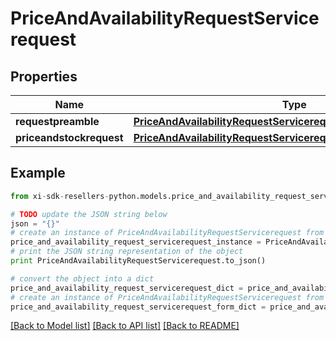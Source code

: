 # PriceAndAvailabilityRequestServicerequest


## Properties

Name | Type | Description | Notes
------------ | ------------- | ------------- | -------------
**requestpreamble** | [**PriceAndAvailabilityRequestServicerequestRequestpreamble**](PriceAndAvailabilityRequestServicerequestRequestpreamble.md) |  | [optional] 
**priceandstockrequest** | [**PriceAndAvailabilityRequestServicerequestPriceandstockrequest**](PriceAndAvailabilityRequestServicerequestPriceandstockrequest.md) |  | [optional] 

## Example

```python
from xi-sdk-resellers-python.models.price_and_availability_request_servicerequest import PriceAndAvailabilityRequestServicerequest

# TODO update the JSON string below
json = "{}"
# create an instance of PriceAndAvailabilityRequestServicerequest from a JSON string
price_and_availability_request_servicerequest_instance = PriceAndAvailabilityRequestServicerequest.from_json(json)
# print the JSON string representation of the object
print PriceAndAvailabilityRequestServicerequest.to_json()

# convert the object into a dict
price_and_availability_request_servicerequest_dict = price_and_availability_request_servicerequest_instance.to_dict()
# create an instance of PriceAndAvailabilityRequestServicerequest from a dict
price_and_availability_request_servicerequest_form_dict = price_and_availability_request_servicerequest.from_dict(price_and_availability_request_servicerequest_dict)
```
[[Back to Model list]](../README.md#documentation-for-models) [[Back to API list]](../README.md#documentation-for-api-endpoints) [[Back to README]](../README.md)


